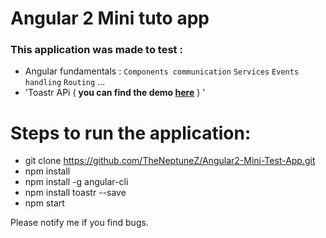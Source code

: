 Angular 2 Mini tuto app
====================
### This application was made to test :

*	Angular fundamentals : `Components communication` `Services` `Events handling` `Routing` ... 
*	'Toastr APi ( **you can find the demo [here](http://codeseven.github.io/toastr/demo.html)** ) '

Steps to run the application:
=============================

*	git clone https://github.com/TheNeptuneZ/Angular2-Mini-Test-App.git  
*	npm install
* 	npm install -g angular-cli
*	npm install toastr --save
*	npm start

Please notify me if you find bugs.


